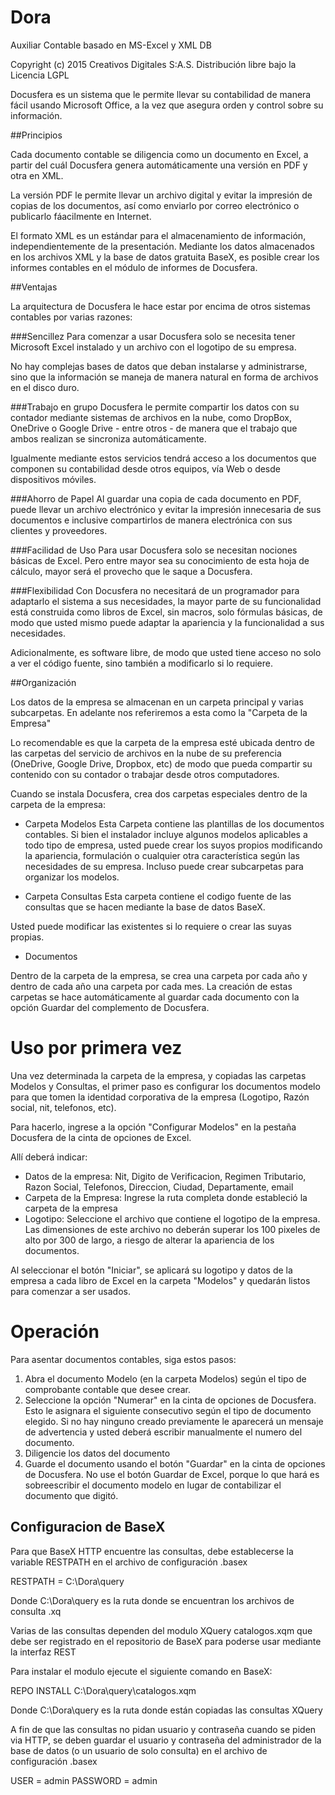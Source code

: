 # Dora
Auxiliar Contable basado en MS-Excel y XML DB


Copyright (c) 2015 Creativos Digitales S:A.S.
Distribución libre bajo la Licencia LGPL

Docusfera es un sistema que le permite llevar su contabilidad de manera fácil 
usando Microsoft Office, a la vez que asegura orden y control sobre su información.

##Principios

Cada documento contable se diligencia como un documento en Excel, a partir del cuál
Docusfera genera automáticamente una versión en PDF y otra en XML.

La versión PDF le permite llevar un archivo digital y evitar la impresión de copias
de los documentos, así como enviarlo por correo electrónico o publicarlo fáacilmente
en Internet.

El formato XML es un estándar para el almacenamiento de información, independientemente
de la presentación. Mediante los datos almacenados en los archivos XML y la base de 
datos gratuita BaseX, es posible crear los informes contables en el módulo de informes
de Docusfera.

##Ventajas

La arquitectura de Docusfera le hace estar por encima de otros sistemas contables por 
varias razones:

###Sencillez
Para comenzar a usar Docusfera solo se necesita tener Microsoft Excel instalado y un 
archivo con el logotipo de su empresa.

No hay complejas bases de datos que deban instalarse y administrarse, sino que la 
información se maneja de manera natural en forma de archivos en el disco duro.

###Trabajo en grupo
Docusfera le permite compartir los datos con su contador mediante sistemas de archivos
en la nube, como DropBox, OneDrive o Google Drive - entre otros - de manera que el trabajo
que ambos realizan se sincroniza automáticamente.

Igualmente mediante estos servicios tendrá acceso a los documentos que componen su 
contabilidad desde otros equipos, vía Web o desde dispositivos móviles.

###Ahorro de Papel
Al guardar una copia de cada documento en PDF, puede llevar un archivo electrónico y
evitar la impresión innecesaria de sus documentos e inclusive compartirlos de manera 
electrónica con sus clientes y proveedores.

###Facilidad de Uso
Para usar Docusfera solo se necesitan nociones básicas de Excel. Pero entre mayor sea
su conocimiento de esta hoja de cálculo, mayor será el provecho que le saque a Docusfera.

###Flexibilidad
Con Docusfera no necesitará de un programador para adaptarlo el sistema a sus necesidades,
la mayor parte de su funcionalidad está construida como libros de Excel, sin macros, solo
fórmulas básicas, de modo que usted mismo puede adaptar la apariencia y la funcionalidad a 
sus necesidades.

Adicionalmente, es software libre, de modo que usted tiene acceso no solo a ver el código
fuente, sino también a modificarlo si lo requiere.


##Organización

Los datos de la empresa se almacenan en un carpeta principal y varias subcarpetas. 
En adelante nos referiremos a esta como la "Carpeta de la Empresa"

Lo recomendable es que la carpeta de la empresa esté ubicada dentro de las carpetas 
del servicio de archivos en la nube de su preferencia (OneDrive, Google Drive, Dropbox, etc)
de modo que pueda compartir su contenido con su contador o trabajar desde otros
computadores.

Cuando se instala Docusfera, crea dos carpetas especiales dentro de la carpeta de la 
empresa:

* Carpeta Modelos
Esta Carpeta contiene las plantillas de los documentos contables. Si bien el instalador
incluye algunos modelos aplicables a todo tipo de empresa, usted puede crear los suyos
propios modificando la apariencia, formulación o cualquier otra característica según las
necesidades de su empresa. Incluso puede crear subcarpetas para organizar los modelos.

* Carpeta Consultas
Esta carpeta contiene el codigo fuente de las consultas que se hacen mediante la base de
datos BaseX.

Usted puede modificar las existentes si lo requiere o crear las suyas propias.

* Documentos 

Dentro de la carpeta de la empresa, se crea una carpeta por cada año y dentro de cada año
una carpeta por cada mes. La creación de estas carpetas se hace automáticamente al guardar
cada documento con la opción Guardar del complemento de Docusfera.

Uso por primera vez
===================
Una vez determinada la carpeta de la empresa, y copiadas las carpetas Modelos y Consultas, 
el primer paso es configurar los documentos modelo para que tomen la identidad corporativa
de la empresa (Logotipo, Razón social, nit, telefonos, etc).

Para hacerlo, ingrese a la opción "Configurar Modelos" en la pestaña Docusfera de la cinta
de opciones de Excel.

Allí deberá indicar:
- Datos de la empresa: Nit, Digito de Verificacion, Regimen Tributario, Razon Social, Telefonos,
Direccion, Ciudad, Departamente, email
- Carpeta de la Empresa: Ingrese la ruta completa donde estableció la carpeta de la empresa
- Logotipo: Seleccione el archivo que contiene el logotipo de la empresa. Las dimensiones de 
este archivo no deberán superar los 100 pixeles de alto por 300 de largo, a riesgo de alterar
la apariencia de los documentos.

Al seleccionar el botón "Iniciar", se aplicará su logotipo y datos de la empresa a cada libro de 
Excel en la carpeta "Modelos" y quedarán listos para comenzar a ser usados.

Operación
=========

Para asentar documentos contables, siga estos pasos:

1. Abra el documento Modelo (en la carpeta Modelos) según el tipo de comprobante contable que
desee crear.
2. Seleccione la opción "Numerar" en la cinta de opciones de Docusfera. Esto le asignara el 
siguiente consecutivo según el tipo de documento elegido. Si no hay ninguno creado previamente
le aparecerá un mensaje de advertencia y usted deberá escribir manualmente el numero del 
documento.
3. Diligencie los datos del documento
4. Guarde el documento usando el botón "Guardar" en la cinta de opciones de Docusfera. No use
el botón Guardar de Excel, porque lo que hará es sobreescribir el documento modelo en lugar
de contabilizar el documento que digitó.


## Configuracion de BaseX

Para que BaseX HTTP encuentre las consultas, debe establecerse la variable RESTPATH en el archivo de configuración  .basex

RESTPATH = C:\Dora\query

Donde C:\Dora\query es la ruta donde se encuentran los archivos de consulta .xq

Varias de las consultas dependen del modulo XQuery catalogos.xqm que debe ser registrado en el repositorio de BaseX para poderse usar mediante la interfaz REST

Para instalar el modulo ejecute el siguiente comando en BaseX:

REPO INSTALL C:\Dora\query\catalogos.xqm

Donde C:\Dora\query es la ruta donde están copiadas las consultas XQuery

A fin de que las consultas no pidan usuario y contraseña cuando se piden via HTTP, se deben guardar el usuario y contraseña del administrador de la base de datos (o un usuario de solo consulta) en el archivo de configuración .basex

USER = admin
PASSWORD = admin

